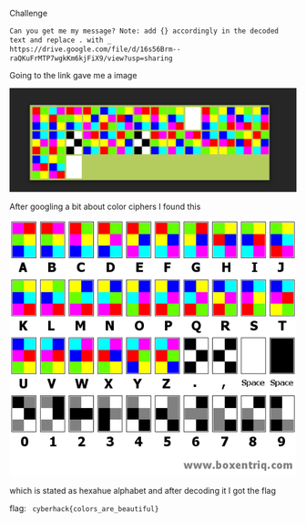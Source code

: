 Challenge
```
Can you get me my message? Note: add {} accordingly in the decoded text and replace . with _ 
https://drive.google.com/file/d/16s56Brm--raQKuFrMTP7wgkKm6kjFiX9/view?usp=sharing
```

Going to the link gave me a image 

<img src='Capture.PNG'/>

After googling a bit about color ciphers I found this

<img src='hexahue-alphabet.png'/>

which is stated as hexahue alphabet and after decoding it I got the flag

flag: ``` cyberhack{colors_are_beautiful}```
